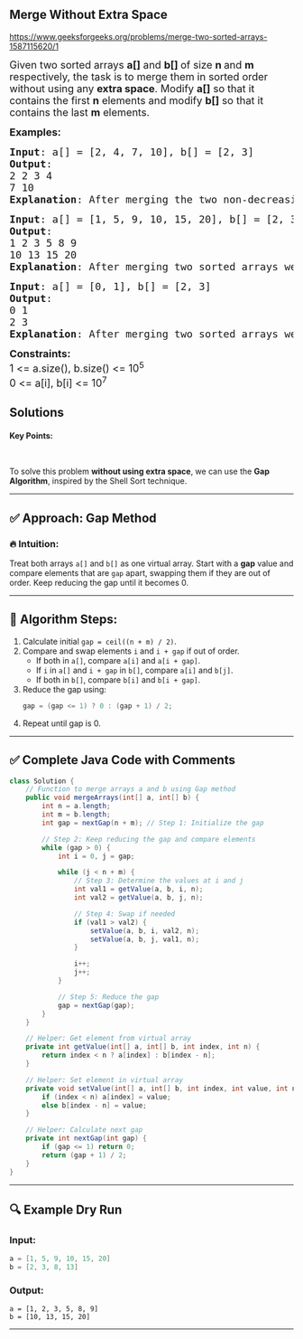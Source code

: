 ## Merge Without Extra Space


https://www.geeksforgeeks.org/problems/merge-two-sorted-arrays-1587115620/1

<div class="problems_problem_content__Xm_eO"><p><span style="font-size: 18px;">Given two sorted arrays <strong>a[]</strong> and <strong>b[] </strong>of size <strong>n </strong>and <strong>m </strong>respectively, the task is to merge them in sorted order without using any <strong>extra space</strong>. Modify <strong>a[]</strong> so that it contains the first <strong>n</strong> elements and modify <strong>b[]</strong> so that it contains the last <strong>m</strong> elements.</span></p>
<p><span style="font-size: 18px;"><strong>Examples:</strong></span></p>
<pre><span style="font-size: 18px;"><strong>Input</strong>: a[] = [2, 4, 7, 10], b[] = [2, 3]
<strong>Output</strong>:<br>2 2 3 4<br>7 10
<strong>Explanation</strong>: After merging the two non-decreasing arrays, we get, 2 2 3 4 7 10</span></pre>
<pre><span style="font-size: 18px;"><strong>Input</strong>: a[] = [1, 5, 9, 10, 15, 20], b[] = [2, 3, 8, 13]
<strong>Output</strong>:<br>1 2 3 5 8 9<br>10 13 15 20
<strong>Explanation</strong>: After merging two sorted arrays we get 1 2 3 5 8 9 10 13 15 20.</span>
</pre>
<pre><span style="font-size: 18px;"><strong>Input</strong>: a[] = [0, 1], b[] = [2, 3]
<strong>Output</strong>:<br>0 1<br>2 3
<strong>Explanation</strong>: After merging two sorted arrays we get 0 1 2 3.</span></pre>
<p><span style="font-size: 18px;"><strong>Constraints:</strong></span><br><span style="font-size: 18px;">1 &lt;= a.size(), b.size() &lt;= 10<sup>5</sup><br>0 &lt;= a[i], b[i]&nbsp;&lt;= 10<sup>7</sup></span></p></div>

## Solutions

#### Key Points:
```


```

To solve this problem **without using extra space**, we can use the **Gap Algorithm**, inspired by the Shell Sort technique.

---

## ✅ Approach: Gap Method

### 🔥 Intuition:
Treat both arrays `a[]` and `b[]` as one virtual array. Start with a **gap** value and compare elements that are `gap` apart, swapping them if they are out of order. Keep reducing the gap until it becomes 0.

---

## 🧠 Algorithm Steps:

1. Calculate initial `gap = ceil((n + m) / 2)`.
2. Compare and swap elements `i` and `i + gap` if out of order.
   - If both in `a[]`, compare `a[i]` and `a[i + gap]`.
   - If `i` in `a[]` and `i + gap` in `b[]`, compare `a[i]` and `b[j]`.
   - If both in `b[]`, compare `b[i]` and `b[i + gap]`.
3. Reduce the gap using:  
   ```java
   gap = (gap <= 1) ? 0 : (gap + 1) / 2;
   ```
4. Repeat until gap is 0.

---

## ✅ Complete Java Code with Comments

```java
class Solution {
    // Function to merge arrays a and b using Gap method
    public void mergeArrays(int[] a, int[] b) {
        int n = a.length;
        int m = b.length;
        int gap = nextGap(n + m); // Step 1: Initialize the gap

        // Step 2: Keep reducing the gap and compare elements
        while (gap > 0) {
            int i = 0, j = gap;

            while (j < n + m) {
                // Step 3: Determine the values at i and j
                int val1 = getValue(a, b, i, n);
                int val2 = getValue(a, b, j, n);

                // Step 4: Swap if needed
                if (val1 > val2) {
                    setValue(a, b, i, val2, n);
                    setValue(a, b, j, val1, n);
                }

                i++;
                j++;
            }

            // Step 5: Reduce the gap
            gap = nextGap(gap);
        }
    }

    // Helper: Get element from virtual array
    private int getValue(int[] a, int[] b, int index, int n) {
        return index < n ? a[index] : b[index - n];
    }

    // Helper: Set element in virtual array
    private void setValue(int[] a, int[] b, int index, int value, int n) {
        if (index < n) a[index] = value;
        else b[index - n] = value;
    }

    // Helper: Calculate next gap
    private int nextGap(int gap) {
        if (gap <= 1) return 0;
        return (gap + 1) / 2;
    }
}
```

---

## 🔍 Example Dry Run

### Input:
```java
a = [1, 5, 9, 10, 15, 20]
b = [2, 3, 8, 13]
```

### Output:
```
a = [1, 2, 3, 5, 8, 9]
b = [10, 13, 15, 20]
```

---



























